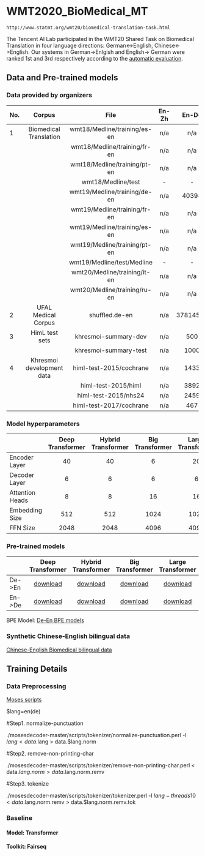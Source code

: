 # WMT2020_BioMedical_MT 
	http://www.statmt.org/wmt20/biomedical-translation-task.html

The Tencent AI Lab participated in the WMT20 Shared Task on Biomedical Translation in four language directions: German<->English, Chinese<->English. Our systems in German->Enlgish and English-> German were ranked 1st and 3rd respectively according to the [automatic evaluation](https://drive.google.com/file/d/116eQudN5rNx9-VYru5lFy0lT1IMqp7kP/view).

## Data and Pre-trained models 

### Data provided by organizers
| No. | Corpus                             | File                          | En-Zh  | En-De | En |
| --- | :---:                              | :---:                         | :---: | :---:  | :---:  |
| 1   | Biomedical Translation             | wmt18/Medline/training/es-en | n/a    | n/a    | 287811 |
|     |                                    | wmt18/Medline/training/fr-en | n/a    | n/a    | 627576 |
|     |                                    | wmt18/Medline/training/pt-en | n/a    | n/a    |  74645 |
|     |                                    | wmt18/Medline/test  | -     | -      | - |
|     |                                    | wmt19/Medline/training/de-en| n/a   | 40398  |  40398 |
|     |                                    | wmt19/Medline/training/fr-en| n/a   |  n/a   |  75049 |
|     |                                    | wmt19/Medline/training/es-en| n/a   |  n/a   | 100257 |
|     |                                    | wmt19/Medline/training/pt-en| n/a   |  n/a   |  49918 |
|     |                                    | wmt19/Medline/test/Medline  | -     | -      | -      |
|     |                                    | wmt20/Medline/training/it-en| n/a   |  n/a   |  14756 |
|     |                                    | wmt20/Medline/training/ru-en| n/a   |  n/a   |  46782 |
| 2   | UFAL Medical Corpus                | shuffled.de-en                | n/a  | 37814533 | n/a |
| 3   | HimL test sets                     | khresmoi-summary-dev          | n/a  | 500      | n/a |
|     |                                    | khresmoi-summary-test         | n/a  | 1000     | n/a |
| 4   | Khresmoi development data          | himl-test-2015/cochrane       | n/a  | 1433     | n/a |
|     |                                    | himl-test-2015/himl           | n/a  | 3892     | n/a | 
|     |                                    | himl-test-2015/nhs24          | n/a  | 2459     | n/a | 
|     |                                    | himl-test-2017/cochrane       | n/a  | 467      | n/a | 


### Model hyperparameters
|                | Deep Transformer   | Hybrid Transformer  | Big Transformer       | Large Transformer  |
| ---            | :---:   | :---:       | :---:     | :---:  | 
|Encoder Layer   |   40    |    40       |    6      |  20    |
|Decoder Layer   |   6     |    6        |    6      |  6     |
|Attention Heads |   8     |    8        |    16     |  16    |
|Embedding Size  |   512   |    512      |    1024   |  1024  |
|FFN Size        |   2048  |    2048     |    4096   |  4096  |

### Pre-trained models 
|                | Deep Transformer   | Hybrid Transformer  | Big Transformer       | Large Transformer  |
| ---            | :---:   | :---:       | :---:     | :---:  | 
|De->En          |   [download](https://drive.google.com/file/d/1Fe0tIBbsdutUVZS9QHJWNWB29ZxpaapN/view?usp=sharing)    |    [download](https://drive.google.com/file/d/1g7HYSenbEeoeN3xDfm1cmSCF-TLJPl_X/view?usp=sharing)       |    [download](https://drive.google.com/file/d/1W7v7NI0a7QCwxLg7BgqRunDsPVW2sN4H/view?usp=sharing)      |  [download](https://drive.google.com/file/d/1sqCNoa6srntduEeUwg5qo5auZKCvfElK/view?usp=sharing)    |
|En->De          |   [download](https://drive.google.com/file/d/1KVLrjNHAahGHOfQ8vMl6vSeQEWrx3nbr/view?usp=sharing)    |    [download](https://drive.google.com/file/d/1XNo4tJlJcpGSlF7kmOjEQZl0Kj9Syeqm/view?usp=sharing)       |    [download](https://drive.google.com/file/d/18jeDNBwDyVqQjy56zVidsEcTW8zxTpqd/view?usp=sharing)      |  [download](https://drive.google.com/file/d/1ha3UPNZXdlnFJGUTGbvXAaP5PWdHc9eI/view?usp=sharing)   |

BPE Model: [De-En BPE models](https://drive.google.com/file/d/1MM7U5bbSp1HW1iIi7WXqTmRcVZtgNGvC/view?usp=sharing)


### Synthetic Chinese-English bilingual data
[Chinese-English Biomedical bilingual data]()

## Training Details
### Data Preprocessing
[Moses scripts](https://github.com/moses-smt/mosesdecoder/tree/master/scripts/tokenizer)

$lang=en(de)

#Step1. normalize-punctuation

./mosesdecoder-master/scripts/tokenizer/normalize-punctuation.perl -l $lang < data.$lang > data.$lang.norm

#Step2. remove-non-printing-char

./mosesdecoder-master/scripts/tokenizer/remove-non-printing-char.perl < data.$lang.norm > data.$lang.norm.remv

#Step3. tokenize

./mosesdecoder-master/scripts/tokenizer/tokenizer.perl -l $lang -threads 10 < data.$lang.norm.remv > data.$lang.norm.remv.tok

### Baseline
#### Model:    Transformer
#### Toolkit:  Fairseq




